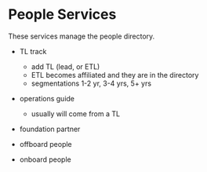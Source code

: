 # People Services

These services manage the people directory.

- TL track
  - add TL (lead, or ETL)
  - ETL becomes affiliated and they are in the directory
  - segmentations 1-2 yr, 3-4 yrs, 5+ yrs

- operations guide
  - usually will come from a TL

- foundation partner


- offboard people
- onboard people